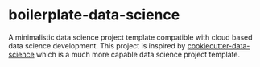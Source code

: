 # boilerplate-data-science
A minimalistic data science project template compatible with cloud based data science development. This project is inspired by [cookiecutter-data-science](https://github.com/drivendata/cookiecutter-data-science) which is a much more capable data science project template. 



